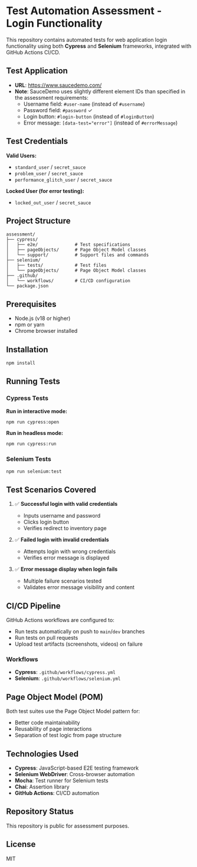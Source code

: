 # Test Automation Assessment - Login Functionality

This repository contains automated tests for web application login functionality using both **Cypress** and **Selenium** frameworks, integrated with GitHub Actions CI/CD.

## Test Application

- **URL**: https://www.saucedemo.com/
- **Note**: SauceDemo uses slightly different element IDs than specified in the assessment requirements:
  - Username field: `#user-name` (instead of `#username`)
  - Password field: `#password` ✓
  - Login button: `#login-button` (instead of `#loginButton`)
  - Error message: `[data-test="error"]` (instead of `#errorMessage`)

## Test Credentials

**Valid Users:**
- `standard_user` / `secret_sauce`
- `problem_user` / `secret_sauce`
- `performance_glitch_user` / `secret_sauce`

**Locked User (for error testing):**
- `locked_out_user` / `secret_sauce`

## Project Structure

```
assessment/
├── cypress/
│   ├── e2e/              # Test specifications
│   ├── pageObjects/      # Page Object Model classes
│   └── support/          # Support files and commands
├── selenium/
│   ├── tests/            # Test files
│   └── pageObjects/      # Page Object Model classes
├── .github/
│   └── workflows/        # CI/CD configuration
└── package.json
```

## Prerequisites

- Node.js (v18 or higher)
- npm or yarn
- Chrome browser installed

## Installation

```bash
npm install
```

## Running Tests

### Cypress Tests

**Run in interactive mode:**
```bash
npm run cypress:open
```

**Run in headless mode:**
```bash
npm run cypress:run
```

### Selenium Tests

```bash
npm run selenium:test
```

## Test Scenarios Covered

1. ✅ **Successful login with valid credentials**
   - Inputs username and password
   - Clicks login button
   - Verifies redirect to inventory page

2. ✅ **Failed login with invalid credentials**
   - Attempts login with wrong credentials
   - Verifies error message is displayed

3. ✅ **Error message display when login fails**
   - Multiple failure scenarios tested
   - Validates error message visibility and content

## CI/CD Pipeline

GitHub Actions workflows are configured to:
- Run tests automatically on push to `main`/`dev` branches
- Run tests on pull requests
- Upload test artifacts (screenshots, videos) on failure

### Workflows

- **Cypress**: `.github/workflows/cypress.yml`
- **Selenium**: `.github/workflows/selenium.yml`

## Page Object Model (POM)

Both test suites use the Page Object Model pattern for:
- Better code maintainability
- Reusability of page interactions
- Separation of test logic from page structure

## Technologies Used

- **Cypress**: JavaScript-based E2E testing framework
- **Selenium WebDriver**: Cross-browser automation
- **Mocha**: Test runner for Selenium tests
- **Chai**: Assertion library
- **GitHub Actions**: CI/CD automation

## Repository Status

This repository is public for assessment purposes.

## License

MIT

